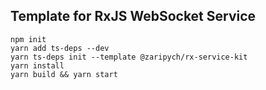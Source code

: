 ## Template for RxJS WebSocket Service

```
npm init
yarn add ts-deps --dev
yarn ts-deps init --template @zaripych/rx-service-kit
yarn install
yarn build && yarn start
```
